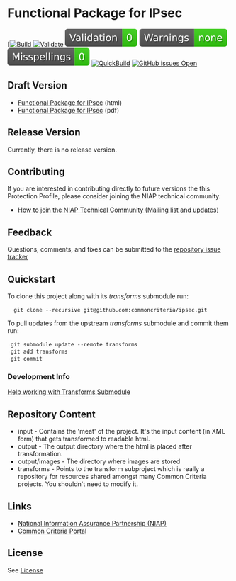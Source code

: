 Functional Package for IPsec
===============
[![Build](https://github.com/commoncriteria/ipsec/workflows/Build/badge.svg)
![Validate](https://github.com/commoncriteria/ipsec/workflows/Validate/badge.svg)
[![Validation](https://raw.githubusercontent.com/commoncriteria/ipsec/gh-pages/master/validation.svg)](https://github.com/commoncriteria/ipsec/blob/gh-pages/ValidationReport.txt)
[![SanityChecks](https://raw.githubusercontent.com/commoncriteria/ipsec/gh-pages/master/warnings-badge.svg)](https://github.com/commoncriteria/ipsec/blob/gh-pages/SanityChecksOutput.md)
[![SpellCheck](https://raw.githubusercontent.com/commoncriteria/ipsec/gh-pages/master/spell-badge.svg)](https://github.com/commoncriteria/ipsec/blob/gh-pages/SpellCheckReport.txt)
[![QuickBuild](https://github.com/commoncriteria/ipsec/actions/workflows/quick_build.yml/badge.svg)](https://commoncriteria.github.io/ipsec)
[![GitHub issues Open](https://img.shields.io/github/issues/commoncriteria/ipsec.svg?maxAge=2592000)](https://github.com/commoncriteria/ipsec/issues) 

## Draft Version

* [Functional Package for IPsec](https://commoncriteria.github.io/pp/ipsec/ipsec-release.html) (html)
* [Functional Package for IPsec](https://commoncriteria.github.io/pp/ipsec/ipsec-release.pdf) (pdf)

## Release Version
Currently, there is no release version.

## Contributing

If you are interested in contributing directly to future versions the this Protection Profile, please consider joining the NIAP technical community.
* [How to join the NIAP Technical Community (Mailing list and updates)](https://www.niap-ccevs.org/NIAP_Evolution/tech_communities.cfm)

## Feedback

Questions, comments, and fixes can be submitted to the [repository issue tracker](https://github.com/commoncriteria/QQQQ/issues)

## Quickstart
To clone this project along with its _transforms_ submodule run:

````
  git clone --recursive git@github.com:commoncriteria/ipsec.git
````
To pull updates from the upstream _transforms_ submodule and commit them run:
````
 git submodule update --remote transforms
 git add transforms
 git commit
````

### Development Info
[Help working with Transforms Submodule](https://github.com/commoncriteria/transforms/wiki/Working-with-Transforms-as-a-Submodule)

## Repository Content
* input - Contains the 'meat' of the project. It's the input content (in XML form) that gets transformed to readable html.
* output - The output directory where the html is placed after transformation.
* output/images - The directory where images are stored
* transforms - Points to the transform subproject which is really a repository for resources shared amongst many Common Criteria projects. You shouldn't need to modify it.

## Links 
* [National Information Assurance Partnership (NIAP)](https://www.niap-ccevs.org/)
* [Common Criteria Portal](https://www.commoncriteriaportal.org/)

## License
See [License](./LICENSE)
